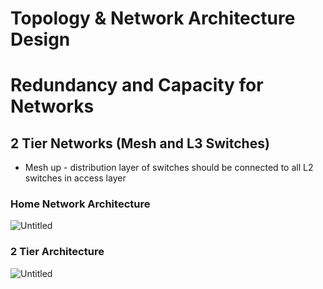 # Topology & Network Architecture Design

# Redundancy and Capacity for Networks

## 2 Tier Networks (Mesh and L3 Switches)

- Mesh up - distribution layer of switches should be connected to all L2 switches in access layer

### Home Network Architecture

![Untitled](Topology%20&%20Network%20Architecture%20Design%202e7dc906dd2e49fe8388def1d7bcf3f6/Untitled.png)

### 2 Tier Architecture

![Untitled](Topology%20&%20Network%20Architecture%20Design%202e7dc906dd2e49fe8388def1d7bcf3f6/Untitled%201.png)